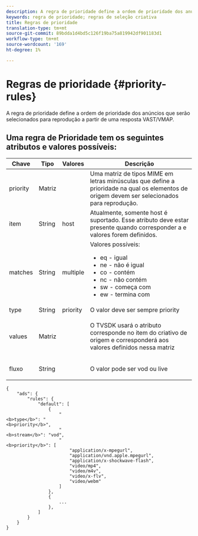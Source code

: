 ```yaml
---
description: A regra de prioridade define a ordem de prioridade dos anúncios que serão selecionados para reprodução a partir de uma resposta VAST/VMAP.
keywords: regra de prioridade; regras de seleção criativa
title: Regras de prioridade
translation-type: tm+mt
source-git-commit: 89bdda1d4bd5c126f19ba75a819942df901183d1
workflow-type: tm+mt
source-wordcount: '169'
ht-degree: 1%

---
```



# Regras de prioridade {#priority-rules}

A regra de prioridade define a ordem de prioridade dos anúncios que serão selecionados para reprodução a partir de uma resposta VAST/VMAP.

## Uma regra de Prioridade tem os seguintes atributos e valores possíveis:

<table id="table_ljp_tgx_hz">  
 <thead> 
  <tr> 
   <th class="entry"><b>Chave</b></th> 
   <th class="entry"><b>Tipo</b></th> 
   <th class="entry"><b>Valores</b></th> 
   <th class="entry"><b>Descrição</b></th> 
  </tr> 
 </thead>
 <tbody> 
  <tr> 
   <td><span class="codeph"> priority</span></td> 
   <td><span class="codeph"> Matriz</span></td> 
   <td></td> 
   <td> Uma matriz de tipos MIME em letras minúsculas que define a prioridade na qual os elementos de origem devem ser selecionados para reprodução.</td> 
  </tr> 
  <tr> 
   <td><span class="codeph"> item</span></td> 
   <td><span class="codeph"> String</span></td> 
   <td><span class="codeph"> host</span></td> 
   <td>Atualmente, somente <span class="codeph"> host</span> é suportado. Esse atributo deve estar presente quando <span class="codeph"> corresponder a</span> e <span class="codeph"> valores</span> forem definidos.</td> 
  </tr> 
  <tr> 
   <td><span class="codeph"> matches</span></td> 
   <td><span class="codeph"> String</span></td> 
   <td><span class="codeph"> multiple</span></td> 
   <td>Valores possíveis:
    <ul id="ul_tnf_2hx_hz"> 
     <li><span class="codeph"> eq</span>  - igual</li> 
     <li><span class="codeph"> ne</span>  - não é igual</li> 
     <li><span class="codeph"> co</span> - contém</li> 
     <li><span class="codeph"> nc</span>  - não contém</li> 
     <li><span class="codeph"> sw</span>  - começa com</li> 
     <li><span class="codeph"> ew</span>  - termina com</li> 
    </ul></td> 
  </tr> 
  <tr> 
   <td><span class="codeph"> type</span></td> 
   <td><span class="codeph"> String</span></td> 
   <td><span class="codeph"> priority</span></td> 
   <td>O valor deve ser sempre <span class="codeph"> priority</span></td> 
  </tr> 
  <tr> 
   <td><span class="codeph"> values</span></td> 
   <td><span class="codeph"> Matriz</span></td> 
   <td></td> 
   <td> <p>O TVSDK usará o atributo <span class="codeph"> corresponde</span> no <span class="codeph"> item</span> do criativo de origem e corresponderá aos valores definidos nessa matriz</p> </td> 
  </tr> 
  <tr> 
   <td><span class="codeph"> fluxo</span></td> 
   <td><span class="codeph"> String</span></td> 
   <td></td> 
   <td> <p>O valor pode ser <span class="codeph"> vod</span> ou <span class="codeph"> live</span></p> </td> 
  </tr> 
 </tbody> 
</table>

```
{
    "ads": {
        "rules": {
            "default": [
                {
                    "
<b>type</b>": "
<b>priority</b>",
                    "
<b>stream</b>": "vod",
                    "
<b>priority</b>": [
                        "application/x-mpegurl",
                        "application/vnd.apple.mpegurl",
                        "application/x-shockwave-flash",
                        "video/mp4",
                        "video/m4v",
                        "video/x-flv",
                        "video/webm"
                    ]
                },
                {
                    ...
                },
            ]
        }
    }
}
```

